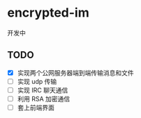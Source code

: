 # encrypted-im
开发中
## TODO
- [x] 实现两个公网服务器端到端传输消息和文件
- [ ] 实现 udp 传输
- [ ] 实现 IRC 聊天通信
- [ ] 利用 RSA 加密通信
- [ ] 套上前端界面
